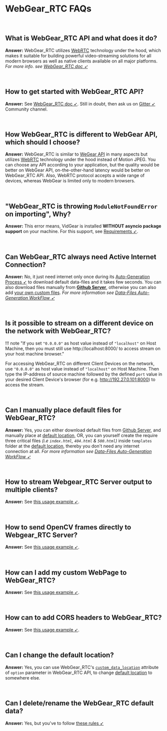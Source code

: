 <!--
===============================================
vidgear library source-code is deployed under the Apache 2.0 License:

Copyright (c) 2019 Abhishek Thakur(@abhiTronix) <abhi.una12@gmail.com>

Licensed under the Apache License, Version 2.0 (the "License");
you may not use this file except in compliance with the License.
You may obtain a copy of the License at

   http://www.apache.org/licenses/LICENSE-2.0

Unless required by applicable law or agreed to in writing, software
distributed under the License is distributed on an "AS IS" BASIS,
WITHOUT WARRANTIES OR CONDITIONS OF ANY KIND, either express or implied.
See the License for the specific language governing permissions and
limitations under the License.
===============================================
-->

# WebGear_RTC FAQs

&nbsp;

## What is WebGear_RTC API and what does it do?

**Answer:** WebGear_RTC utilizes [WebRTC](https://webrtc.org/) technology under the hood, which makes it suitable for building powerful video-streaming solutions for all modern browsers as well as native clients available on all major platforms. _For more info. see [WebGear_RTC doc ➶](../../gears/webgear_rtc/overview/)_

&nbsp;

## How to get started with WebGear_RTC API?

**Answer:** See [WebGear_RTC doc ➶](../../gears/webgear_rtc/overview/). Still in doubt, then ask us on [Gitter ➶](https://gitter.im/vidgear/community) Community channel.

&nbsp;

## How WebGear_RTC is different to WebGear API, which should I choose?

**Answer:** WebGear_RTC is similar to [WeGear API](../../gears/webgear/overview/) in many aspects but utilizes [WebRTC](https://webrtc.org/) technology under the hood instead of Motion JPEG. You can choose any API according to your application, but the quality would be better on WebGear API, on-the-other-hand latency would be better on WebGear_RTC API. Also, WebRTC protocol accepts a wide range of devices, whereas WebGear is limited only to modern browsers. 

&nbsp;

## "WebGear_RTC is throwing `ModuleNotFoundError` on importing", Why?

**Answer:** This error means, VidGear is installed **WITHOUT asyncio package support** on your machine. For this support, see [Requirements ➶](../../gears/webgear_rtc/usage/#requirements).

&nbsp;

## Can WebGear_RTC always need Active Internet Connection?

**Answer:** No, it just need internet only once during its [Auto-Generation Process ➶](../../gears/webgear_rtc/overview/#auto-generation-process) to download default data-files and it takes few seconds. You can also download files manually from [**Github Server**](https://github.com/abhiTronix/vidgear-vitals), otherwise you can also add [your own custom files](../../gears/webgear_rtc/advanced/#rules-for-altering-webgear_rtc-files-and-folders). _For more information see [Data-Files Auto-Generation WorkFlow ➶](../../gears/webgear_rtc/overview/#data-files-auto-generation-workflow-for-webgear_rtc)_

&nbsp;

## Is it possible to stream on a different device on the network with WebGear_RTC?

!!! note "If you set `"0.0.0.0"` as host value instead of `"localhost"` on Host Machine, then you must still use http://localhost:8000/ to access stream on your host machine browser."

For accessing WebGear_RTC on different Client Devices on the network, use `"0.0.0.0"` as host value instead of `"localhost"` on Host Machine. Then type the IP-address of source machine followed by the defined `port` value in your desired Client Device's browser (for e.g. http://192.27.0.101:8000) to access the stream.

&nbsp;

## Can I manually place default files for WebGear_RTC?

**Answer:** Yes, you can either download default files from [Github Server](https://github.com/abhiTronix/webgear_data), and manually place at [default location](../../gears/webgear_rtc/overview/#default-location), OR, you can yourself create the require three critical files _(i.e `index.html`, `404.html` & `500.html`)_  inside `templates` folder at the [default location](../../gears/webgear_rtc/overview/#default-location), thereby you don't need any internet connection at all. _For more information see [Data-Files Auto-Generation WorkFlow ➶](../../gears/webgear_rtc/overview/#data-files-auto-generation-workflow)_

&nbsp;

## How to stream Webgear_RTC Server output to multiple clients?

**Answer:** See [this usage example ➶](../../gears/webgear_rtc/advanced/#using-webgear_rtc-as-real-time-broadcaster).

&nbsp;

## How to send OpenCV frames directly to Webgear_RTC Server?

**Answer:** See [this usage example ➶](../../gears/webgear_rtc/advanced/#using-webgear_rtc-with-a-custom-sourceopencv).

&nbsp;

## How can I add my custom WebPage to WebGear_RTC?

**Answer:** See [this usage example ➶](../../gears/webgear_rtc/advanced/#using-webgear_rtc-with-custom-webpage-routes).

&nbsp;

## How can to add CORS headers to WebGear_RTC?

**Answer:** See [this usage example ➶](../../gears/webgear_rtc/advanced/#using-webgear_rtc-with-middlewares).

&nbsp;


## Can I change the default location?

**Answer:** Yes, you can use WebGear_RTC's [`custom_data_location`](../../gears/webgear_rtc/params/#webgear_rtc-specific-attributes) attribute of `option` parameter in WebGear_RTC API, to change [default location](../../gears/webgear_rtc/overview/#default-location) to somewhere else.

&nbsp;

## Can I delete/rename the WebGear_RTC default data?

**Answer:** Yes, but you've to follow [these rules ➶](../../gears/webgear_rtc/advanced/#rules-for-altering-webgear_rtc-files-and-folders)

&nbsp;
